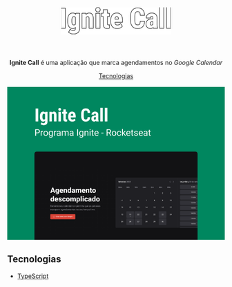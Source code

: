 <h1 align="center">
  <img src=".github/logo.png" />
</h1>

<br />

<p align="center"><strong>Ignite Call</strong> é uma aplicação que marca agendamentos no <i>Google Calendar</i></p>

<div align="center">
  <a href="#tecnologias">Tecnologias</a>
</div>

<br />

<div align="center">
  <img src=".github/cover.png" />
</div>

## Tecnologias
- [TypeScript](https://www.typescriptlang.org)
